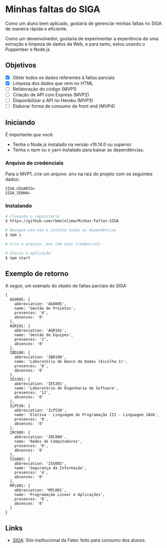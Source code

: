 # Minhas faltas do SIGA
Como um aluno bem aplicado, gostaria de gerenciar minhas faltas no SIGA de maneira rápida e eficiente. 

Como um desenvolvedor, gostaria de experimentar a experiência de uma extração e limpeza de dados da Web, e para tanto, estou usando o Pupperteer e Node.js

## Objetivos
- [x] Obter todos os dados referentes à faltas parciais
- [x] Limpeza dos dados que vem no HTML
- [ ] Refatoração do código (MVP1)
- [ ] Criação de API com Express (MVP2) 
- [ ] Disponibilizar a API no Heroku (MVP3)
- [ ] Elaborar forma de consumo de front end (MVP4)

## Iniciando
É importante que você:

- Tenha o Node.js instalado na versão v16.14.0 ou superior.
- Tenha o npm ou o yarn instalado para baixar as dependências.

### Arquivo de credenciais
Para o MVP1, crie um arquivo .env na raiz do projeto com os seguintes dados:

```
SIGA_USUARIO=
SIGA_SENHA=
```

### Instalando
```bash
# Clonando o repositório
$ https://github.com/rbmelolima/Minhas-Faltas-SIGA

# Navegue até ele e instale todas as dependências
$ npm i

# Crie o arquivo .env com suas credenciais

# Inicie a aplicação
$ npm start
```

## Exemplo de retorno
A seguir, um exemplo do objeto de faltas parciais do SIGA

```
{
  AGO005: {
    abbreviation: 'AGO005',
    name: 'Gestão de Projetos',
    presences: '4',
    absences: '0'
  },
  AGR101: {
    abbreviation: 'AGR101',
    name: 'Gestão de Equipes',
    presences: '2',
    absences: '0'
  },
  IBD100: {
    abbreviation: 'IBD100',
    name: 'Laboratório de Banco de Dados (Escolha 1)',
    presences: '0',
    absences: '0'
  },
  IES301: {
    abbreviation: 'IES301',
    name: 'Laboratório de Engenharia de Software',
    presences: '12',
    absences: '0'
  },
  ILP530: {
    abbreviation: 'ILP530',
    name: 'Eletiva - Linguagem de Programação III - Linguagem JAVA',
    presences: '8',
    absences: '0'
  },
  IRC008: {
    abbreviation: 'IRC008',
    name: 'Redes de Computadores',
    presences: '0',
    absences: '0'
  },
  ISG003: {
    abbreviation: 'ISG003',
    name: 'Segurança da Informação',
    presences: '4',
    absences: '0'
  },
  MPL001: {
    abbreviation: 'MPL001',
    name: 'Programação Linear e Aplicações',
    presences: '8',
    absences: '0'
  }
}
```

## Links
- [SIGA](https://siga.cps.sp.gov.br/aluno/login.aspx): Site institucional da Fatec feito para consumo dos alunos.